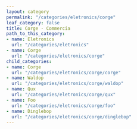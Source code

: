 ```yaml
---
layout: category
permalink: "/categories/eletronics/corge"
leaf_category: false
title: Corge - Commercia
path_to_this_category:
- name: Eletronics
  url: "/categories/eletronics"
- name: Corge
  url: "/categories/eletronics/corge"
child_categories:
- name: Corge
  url: "/categories/eletronics/corge/corge"
- name: Waldop
  url: "/categories/eletronics/corge/waldop"
- name: Qux
  url: "/categories/eletronics/corge/qux"
- name: Foo
  url: "/categories/eletronics/corge/foo"
- name: Dinglebop
  url: "/categories/eletronics/corge/dinglebop"
---
```

